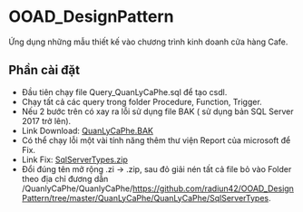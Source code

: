 # OOAD_DesignPattern
Ứng dụng những mẫu thiết kế vào chương trình kinh doanh cửa hàng Cafe.

## Phần cài đặt
- Đầu tiên chạy file Query_QuanLyCaPhe.sql để tạo csdl.
- Chạy tất cả các query trong folder Procedure, Function, Trigger.
- Nếu 2 bước trên có xay ra lỗi sử dụng file BAK ( sử dụng bản SQL Server 2017 trở lên).
- Link Download: <a href="https://l.messenger.com/l.php?u=https%3A%2F%2Fcdn.fbsbx.com%2Fv%2Ft59.2708-21%2F107376398_271358084152827_4404663870162374738_n.bak%2FQuanLyCaPhe.bak%3F_nc_cat%3D108%26_nc_sid%3D0cab14%26_nc_ohc%3DNEfwNlq3kboAX-frD9m%26_nc_ht%3Dcdn.fbsbx.com%26oh%3Db5681c63ad49f900b13d666ac259d079%26oe%3D5F1622DA%26dl%3D1&h=AT1EYUJPPALcUPrb1V2b33L7pzvQLyDSj7pVSorRfPUbcfKlcu8Ort6eXrdpw4sQrvWh3-pqzoFSKV8B418YopgFOWEjiVdGk1uWgiPrGONrvw8tPGWIIXivxcb5pufMysUX55i9bc54IZ47lMOB7A">QuanLyCaPhe.BAK</a>
- Có thể chạy lỗi một vài tính năng thêm thư viện Report của microsoft để Fix.
- Link Fix: <a href="https://l.messenger.com/l.php?u=https%3A%2F%2Fcdn.fbsbx.com%2Fv%2Ft59.2708-21%2F107459332_273618397422283_2816862118380786841_n.zi%2FSqlServerTypes.zi%3F_nc_cat%3D100%26_nc_sid%3D0cab14%26_nc_ohc%3DIeNUUyhX8s0AX9PmK0y%26_nc_ht%3Dcdn.fbsbx.com%26oh%3Dfa7ccaf69391b465a91342420f2756cb%26oe%3D5F1604B5%26dl%3D1&h=AT21SGKzPOGbknoaSNJTFYKOdrxef7EPLXWo1zR_kQuwaEuxFzFQTRVV4FLgA4ipFWKgXQxcrIKU3IUwy3VuO3cFimJbr5BFYEz8I6oBg8umqtwQZaE4AKl2Tl92aY26t0GnIj5cmBV3akgoELkJlQ">SqlServerTypes.zip</a>
- Đổi đúng tên mở rộng .zi -> .zip, sau đỏ giải nén tất cả file bỏ vào Folder theo địa chỉ đương dẫn /QuanlyCaPhe/QuanlyCaPhe/https://github.com/radiun42/OOAD_DesignPattern/tree/master/QuanLyCaPhe/QuanLyCaPhe/SqlServerTypes.

